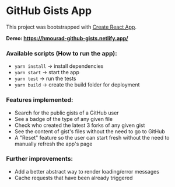 # GitHub Gists App

This project was bootstrapped with [Create React App](https://github.com/facebook/create-react-app).

**Demo: https://hmourad-github-gists.netlify.app/**

### Available scripts (How to run the app):

- `yarn install` -> install dependencies
- `yarn start` -> start the app
- `yarn test` -> run the tests
- `yarn build` -> create the build folder for deployment

### Features implemented:

- Search for the public gists of a GitHub user
- See a badge of the type of any given file
- Check who created the latest 3 forks of any given gist
- See the content of gist's files without the need to go to GitHub
- A "Reset" feature so the user can start fresh without the need to manually refresh the app's page

### Further improvements:

- Add a better abstract way to render loading/error messages
- Cache requests that have been already triggered
